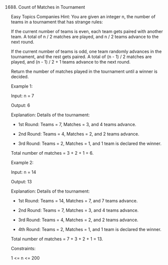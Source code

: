 1688. Count of Matches in Tournament

Easy Topics Companies
Hint: You are given an integer n, the number of teams in a tournament that has strange rules:

If the current number of teams is even, each team gets paired with another team. A total of n / 2 matches are played, and n / 2 teams advance to the next round.

If the current number of teams is odd, one team randomly advances in the tournament, and the rest gets paired. A total of (n - 1) / 2 matches are played, and (n - 1) / 2 + 1 teams advance to the next round.

Return the number of matches played in the tournament until a winner is decided.
 

Example 1:

Input: n = 7

Output: 6

Explanation: Details of the tournament: 

- 1st Round: Teams = 7, Matches = 3, and 4 teams advance.

- 2nd Round: Teams = 4, Matches = 2, and 2 teams advance.

- 3rd Round: Teams = 2, Matches = 1, and 1 team is declared the winner.

Total number of matches = 3 + 2 + 1 = 6.

Example 2:

Input: n = 14

Output: 13

Explanation: Details of the tournament:

- 1st Round: Teams = 14, Matches = 7, and 7 teams advance.

- 2nd Round: Teams = 7, Matches = 3, and 4 teams advance.

- 3rd Round: Teams = 4, Matches = 2, and 2 teams advance.

- 4th Round: Teams = 2, Matches = 1, and 1 team is declared the winner.

Total number of matches = 7 + 3 + 2 + 1 = 13.
 

Constraints:

1 <= n <= 200
